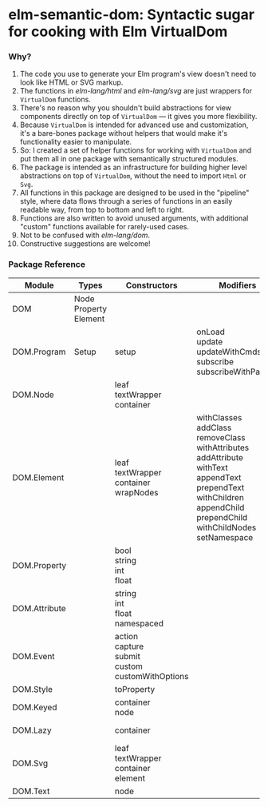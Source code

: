 
# elm-semantic-dom: Syntactic sugar for cooking with Elm VirtualDom

### Why?

1. The code you use to generate your Elm program's view doesn't need to look
like HTML or SVG markup.
2. The functions in *elm-lang/html* and *elm-lang/svg* are just wrappers for
`VirtualDom` functions.
3. There's no reason why you shouldn't build abstractions for view components
directly on top of `VirtualDom` — it gives you more flexibility.
4. Because `VirtualDom` is intended for advanced use and customization, it's a
bare-bones package without helpers that would make it's functionality easier to
manipulate.
5. So: I created a set of helper functions for working with `VirtualDom` and put
them all in one package with semantically structured modules.
6. The package is intended as an infrastructure for building higher level
abstractions on top of `VirtualDom`, without the need to import `Html` or `Svg`.
7. All functions in this package are designed to be used in the "pipeline"
style, where data flows through a series of functions in an easily readable way,
from top to bottom and left to right.
8. Functions are also written to avoid unused arguments, with additional
"custom" functions available for rarely-used cases.
9. Not to be confused with *elm-lang/dom*.
10. Constructive suggestions are welcome!


### Package Reference


| Module        | Types | Constructors | Modifiers | Rendering | Queries |
| --- | --- | --- | --- | --- | --- |
| DOM           | Node<br>Property<br>Element | | | | |
| DOM.Program   | Setup | setup | onLoad<br>update<br>updateWithCmds<br>subscribe<br> subscribeWithParams | run<br>runWithFlags<br>customWithFlags | |
| DOM.Node      | | leaf<br>textWrapper<br>container | | | |
| DOM.Element   | | leaf<br>textWrapper<br>container<br>wrapNodes | withClasses<br>addClass<br>removeClass<br>withAttributes<br>addAttribute<br>withText<br>appendText<br>prependText<br>withChildren<br>appendChild<br>prependChild<br>withChildNodes<br>setNamespace | toNode | hasChildren<br>hasText<br>hasClass
| DOM.Property  | | bool<br>string<br>int<br>float | | | |
| DOM.Attribute | | string<br>int<br>float<br>namespaced | | | |
| DOM.Event     | | action<br>capture<br>submit<br>custom<br> customWithOptions | | | |
| DOM.Style     | | toProperty | | | |
| DOM.Keyed     | | container<br>node | | | |
| DOM.Lazy      | | container | | toNode<br>eval | |
| DOM.Svg       | | leaf<br>textWrapper<br>container<br>element | | | |
| DOM.Text      | | node | | | | |
